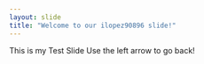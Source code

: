 ```yaml
---
layout: slide
title: "Welcome to our ilopez90896 slide!"
---
```

This is my Test Slide
Use the left arrow to go back!
